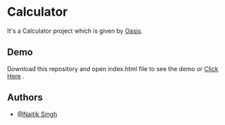 
# Calculator

It's a Calculator project which is given by [Oasis](https://www.oasisinfobyte.com/). 


## Demo

Download this repository and open index.html file to see the demo or [Click Here]()  .


## Authors

- [@Naitik Singh](https://github.com/iamnaitiksingh/)
 